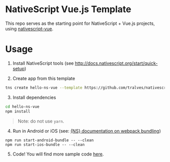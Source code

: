 # NativeScript Vue.js Template

This repo serves as the starting point for NativeScript + Vue.js projects, using [nativescript-vue](https://github.com/rigor789/nativescript-vue).

# Usage

1. Install NativeScript tools (see http://docs.nativescript.org/start/quick-setup)

2. Create app from this template
```bash
tns create hello-ns-vue --template https://github.com/tralves/nativescript-vue-webpack-template
```

3. Install dependencies
```bash
cd hello-ns-vue
npm install
```
> Note: do not use `yarn`.

4. Run in Android or iOS (see: [{NS} documentation on webpack bundling](https://docs.nativescript.org/tooling/bundling-with-webpack#bundling))
```
npm run start-android-bundle -- --clean
npm run start-ios-bundle -- --clean
```

5. Code!
You will find more sample code [here](https://github.com/tralves/nativescript-vue/tree/master/samples).